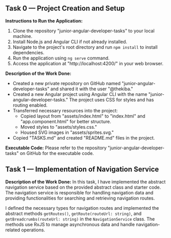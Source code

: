 ## Task 0 — Project Creation and Setup

**Instructions to Run the Application:**

1. Clone the repository "junior-angular-developer-tasks" to your local machine.
2. Install Node.js and Angular CLI if not already installed.
3. Navigate to the project's root directory and run `npm install` to install dependencies.
4. Run the application using `ng serve` command.
5. Access the application at "http://localhost:4200/" in your web browser.

**Description of the Work Done:**

- Created a new private repository on GitHub named "junior-angular-developer-tasks" and shared it with the user "@thekiba."
- Created a new Angular project using Angular CLI with the name "junior-angular-developer-tasks." The project uses CSS for styles and has routing enabled.
- Transferred necessary resources into the project:
  - Copied layout from "assets/index.html" to "index.html" and "app.component.html" for better structure.
  - Moved styles to "assets/styles.css."
  - Housed SVG images in "assets/sprites.svg."
- Copied "TASKS.md" and created "README.md" files in the project.

**Executable Code:**
Please refer to the repository "junior-angular-developer-tasks" on GitHub for the executable code.

## Task 1 — Implementation of Navigation Service

**Description of the Work Done:**
In this task, I have implemented the abstract navigation service based on the provided abstract class and starter code. The navigation service is responsible for handling navigation data and providing functionalities for searching and retrieving navigation routes.

I defined the necessary types for navigation routes and implemented the abstract methods `getRoutes()`, `getRoute(routeUrl: string)`, and `getBreadcrumbs(routeUrl: string)` in the `NavigationService` class. The methods use RxJS to manage asynchronous data and handle navigation-related operations.
